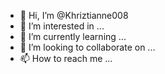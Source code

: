 - 👋 Hi, I’m @Khriztianne008
- 👀 I’m interested in ...
- 🌱 I’m currently learning ...
- 💞️ I’m looking to collaborate on ...
- 📫 How to reach me ...

<!---
Khriztianne008/Khriztianne008 is a ✨ special ✨

